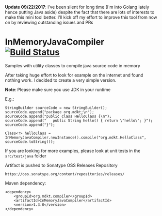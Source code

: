 **Update 09/22/2017**: I've been silent for long time (I'm into Golang lately hence putting Java aside) despite the fact that there are lots of interests to make this mini tool better. I'll kick off my effort to improve this tool from now on by reviewing outstanding issues and PRs

# InMemoryJavaCompiler [![Build Status](https://travis-ci.org/trung/InMemoryJavaCompiler.svg?branch=master)](https://travis-ci.org/trung/InMemoryJavaCompiler)
Samples with utility classes to compile java source code in memory

After taking huge effort to look for example on the internet and found nothing work. I decided to create a very simple version.

**Note**: Please make sure you use JDK in your runtime

E.g.:

    StringBuilder sourceCode = new StringBuilder();
    sourceCode.append("package org.mdkt;\n");
    sourceCode.append("public class HelloClass {\n");
    sourceCode.append("   public String hello() { return \"hello\"; }");
    sourceCode.append("}");

    Class<?> helloClass = InMemoryJavaCompiler.newInstance().compile("org.mdkt.HelloClass", sourceCode.toString());

If you are looking for more examples, please look at unit tests in the `src/test/java` folder

Artifact is pushed to Sonatype OSS Releases Repository

    https://oss.sonatype.org/content/repositories/releases/

Maven dependency:

    <dependency>
        <groupId>org.mdkt.compiler</groupId>
        <artifactId>InMemoryJavaCompiler</artifactId>
        <version>1.3.0</version>
    </dependency>
